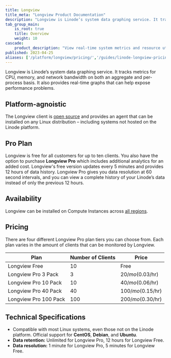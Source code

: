 ```yaml
---
title: Longview
title_meta: "Longview Product Documentation"
description: "Longview is Linode’s system data graphing service. It tracks metrics for CPU, memory, and network bandwidth on both an aggregate and per-process basis."
tab_group_main:
    is_root: true
    title: Overview
    weight: 10
cascade:
    product_description: "View real-time system metrics and resource utilization to gain insight into your Linux-based cloud workloads."
published: 2023-04-25
aliases: ['/platform/longview/pricing/','/guides/linode-longview-pricing-and-plans/','/platform/longview/','/guides/platform/monitoring/']
---
```


Longview is Linode’s system data graphing service. It tracks metrics for CPU, memory, and network bandwidth on both an aggregate and per-process basis. It also provides real-time graphs that can help expose performance problems.

## Platform-agnoistic

The Longview client is [open source](https://github.com/linode/longview) and provides an agent that can be installed on any Linux distribution – including systems not hosted on the Linode platform.

## Pro Plan

Longview is free for all customers for up to ten clients. You also have the option to purchase **Longview Pro** which includes additional analytics for an added cost. Longview's free version updates every 5 minutes and provides 12 hours of data history. Longview Pro gives you data resolution at 60 second intervals, and you can view a complete history of your Linode’s data instead of only the previous 12 hours.

## Availability

Longview can be installed on Compute Instances across [all regions](https://www.linode.com/global-infrastructure/).

## Pricing

There are four different Longview Pro plan tiers you can choose from. Each plan varies in the amount of clients that can be monitored by Longview.

| Plan | Number of Clients | Price |
| -- | -- | -- |
| Longview Free | 10 | Free |
| Longview Pro 3 Pack | 3 | $20/mo ($0.03/hr) |
| Longview Pro 10 Pack | 10 | $40/mo ($0.06/hr) |
| Longview Pro 40 Pack | 40 | $100/mo ($0.15/hr) |
| Longview Pro 100 Pack | 100 | $200/mo ($0.30/hr) |

## Technical Specifications

- Compatible with most Linux systems, even those not on the Linode platform. Official support for **CentOS**, **Debian**, and **Ubuntu**.
- **Data retention:** Unlimited for Longview Pro, 12 hours for Longview Free.
- **Data resolution:** 1 minute for Longview Pro, 5 minutes for Longview Free.